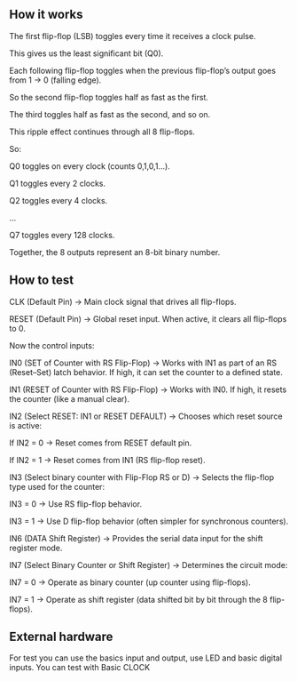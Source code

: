 <!---

This file is used to generate your project datasheet. Please fill in the information below and delete any unused
sections.

You can also include images in this folder and reference them in the markdown. Each image must be less than
512 kb in size, and the combined size of all images must be less than 1 MB.
-->

## How it works

The first flip-flop (LSB) toggles every time it receives a clock pulse.

This gives us the least significant bit (Q0).

Each following flip-flop toggles when the previous flip-flop’s output goes from 1 → 0 (falling edge).

So the second flip-flop toggles half as fast as the first.

The third toggles half as fast as the second, and so on.

This ripple effect continues through all 8 flip-flops.

So:

Q0 toggles on every clock (counts 0,1,0,1...).

Q1 toggles every 2 clocks.

Q2 toggles every 4 clocks.

…

Q7 toggles every 128 clocks.

Together, the 8 outputs represent an 8-bit binary number.

## How to test

CLK (Default Pin) → Main clock signal that drives all flip-flops.

RESET (Default Pin) → Global reset input. When active, it clears all flip-flops to 0.

Now the control inputs:

IN0 (SET of Counter with RS Flip-Flop)
→ Works with IN1 as part of an RS (Reset–Set) latch behavior. If high, it can set the counter to a defined state.

IN1 (RESET of Counter with RS Flip-Flop)
→ Works with IN0. If high, it resets the counter (like a manual clear).

IN2 (Select RESET: IN1 or RESET DEFAULT)
→ Chooses which reset source is active:

If IN2 = 0 → Reset comes from RESET default pin.

If IN2 = 1 → Reset comes from IN1 (RS flip-flop reset).

IN3 (Select binary counter with Flip-Flop RS or D)
→ Selects the flip-flop type used for the counter:

IN3 = 0 → Use RS flip-flop behavior.

IN3 = 1 → Use D flip-flop behavior (often simpler for synchronous counters).

IN6 (DATA Shift Register)
→ Provides the serial data input for the shift register mode.

IN7 (Select Binary Counter or Shift Register)
→ Determines the circuit mode:

IN7 = 0 → Operate as binary counter (up counter using flip-flops).

IN7 = 1 → Operate as shift register (data shifted bit by bit through the 8 flip-flops).


## External hardware

For test you can use the basics input and output,  use LED and basic digital inputs.
You can test with Basic CLOCK

